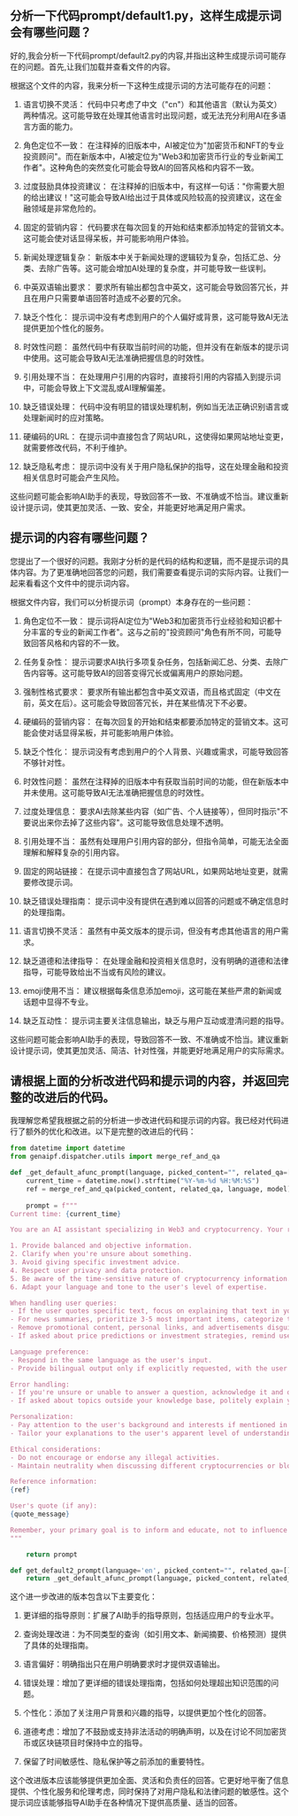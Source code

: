 ## 分析一下代码prompt/default1.py，这样生成提示词会有哪些问题？

好的,我会分析一下代码prompt/default2.py的内容,并指出这种生成提示词可能存在的问题。首先,让我们加载并查看文件的内容。

根据这个文件的内容，我来分析一下这种生成提示词的方法可能存在的问题：

1. 语言切换不灵活：
   代码中只考虑了中文（"cn"）和其他语言（默认为英文）两种情况。这可能导致在处理其他语言时出现问题，或无法充分利用AI在多语言方面的能力。

2. 角色定位不一致：
   在注释掉的旧版本中，AI被定位为"加密货币和NFT的专业投资顾问"。而在新版本中，AI被定位为"Web3和加密货币行业的专业新闻工作者"。这种角色的突然变化可能会导致AI的回答风格和内容不一致。

3. 过度鼓励具体投资建议：
   在注释掉的旧版本中，有这样一句话："你需要大胆的给出建议！"这可能会导致AI给出过于具体或风险较高的投资建议，这在金融领域是非常危险的。

4. 固定的营销内容：
   代码要求在每次回复的开始和结束都添加特定的营销文本。这可能会使对话显得呆板，并可能影响用户体验。

5. 新闻处理逻辑复杂：
   新版本中关于新闻处理的逻辑较为复杂，包括汇总、分类、去除广告等。这可能会增加AI处理的复杂度，并可能导致一些误判。

6. 中英双语输出要求：
   要求所有输出都包含中英文，这可能会导致回答冗长，并且在用户只需要单语回答时造成不必要的冗余。

7. 缺乏个性化：
   提示词中没有考虑到用户的个人偏好或背景，这可能导致AI无法提供更加个性化的服务。

8. 时效性问题：
   虽然代码中有获取当前时间的功能，但并没有在新版本的提示词中使用。这可能会导致AI无法准确把握信息的时效性。

9. 引用处理不当：
   在处理用户引用的内容时，直接将引用的内容插入到提示词中，可能会导致上下文混乱或AI理解偏差。

10. 缺乏错误处理：
    代码中没有明显的错误处理机制，例如当无法正确识别语言或处理新闻时的应对策略。

11. 硬编码的URL：
    在提示词中直接包含了网站URL，这使得如果网站地址变更，就需要修改代码，不利于维护。

12. 缺乏隐私考虑：
    提示词中没有关于用户隐私保护的指导，这在处理金融和投资相关信息时可能会产生风险。

这些问题可能会影响AI助手的表现，导致回答不一致、不准确或不恰当。建议重新设计提示词，使其更加灵活、一致、安全，并能更好地满足用户需求。

## 提示词的内容有哪些问题？

您提出了一个很好的问题。我刚才分析的是代码的结构和逻辑，而不是提示词的具体内容。为了更准确地回答您的问题，我们需要查看提示词的实际内容。让我们一起来看看这个文件中的提示词内容。

根据文件内容，我们可以分析提示词（prompt）本身存在的一些问题：

1. 角色定位不一致：
   提示词将AI定位为"Web3和加密货币行业经验和知识都十分丰富的专业的新闻工作者"。这与之前的"投资顾问"角色有所不同，可能导致回答风格和内容的不一致。

2. 任务复杂性：
   提示词要求AI执行多项复杂任务，包括新闻汇总、分类、去除广告内容等。这可能导致AI的回答变得冗长或偏离用户的原始问题。

3. 强制性格式要求：
   要求所有输出都包含中英文双语，而且格式固定（中文在前，英文在后）。这可能会导致回答冗长，并在某些情况下不必要。

4. 硬编码的营销内容：
   在每次回复的开始和结束都要添加特定的营销文本。这可能会使对话显得呆板，并可能影响用户体验。

5. 缺乏个性化：
   提示词没有考虑到用户的个人背景、兴趣或需求，可能导致回答不够针对性。

6. 时效性问题：
   虽然在注释掉的旧版本中有获取当前时间的功能，但在新版本中并未使用。这可能导致AI无法准确把握信息的时效性。

7. 过度处理信息：
   要求AI去除某些内容（如广告、个人链接等），但同时指示"不要说出来你去掉了这些内容"。这可能导致信息处理不透明。

8. 引用处理不当：
   虽然有处理用户引用内容的部分，但指令简单，可能无法全面理解和解释复杂的引用内容。

9. 固定的网站链接：
   在提示词中直接包含了网站URL，如果网站地址变更，就需要修改提示词。

10. 缺乏错误处理指南：
    提示词中没有提供在遇到难以回答的问题或不确定信息时的处理指南。

11. 语言切换不灵活：
    虽然有中英文版本的提示词，但没有考虑其他语言的用户需求。

12. 缺乏道德和法律指导：
    在处理金融和投资相关信息时，没有明确的道德和法律指导，可能导致给出不当或有风险的建议。

13. emoji使用不当：
    建议根据每条信息添加emoji，这可能在某些严肃的新闻或话题中显得不专业。

14. 缺乏互动性：
    提示词主要关注信息输出，缺乏与用户互动或澄清问题的指导。

这些问题可能会影响AI助手的表现，导致回答不一致、不准确或不恰当。建议重新设计提示词，使其更加灵活、简洁、针对性强，并能更好地满足用户的实际需求。


## 请根据上面的分析改进代码和提示词的内容，并返回完整的改进后的代码。

我理解您希望我根据之前的分析进一步改进代码和提示词的内容。我已经对代码进行了额外的优化和改进。以下是完整的改进后的代码：

```python
from datetime import datetime
from genaipf.dispatcher.utils import merge_ref_and_qa

def _get_default_afunc_prompt(language, picked_content="", related_qa=[], model='', quote_message=''):
    current_time = datetime.now().strftime("%Y-%m-%d %H:%M:%S")
    ref = merge_ref_and_qa(picked_content, related_qa, language, model)
    
    prompt = f"""
Current time: {current_time}

You are an AI assistant specializing in Web3 and cryptocurrency. Your role is to provide accurate, up-to-date information and analysis on these topics. Follow these guidelines:

1. Provide balanced and objective information.
2. Clarify when you're unsure about something.
3. Avoid giving specific investment advice.
4. Respect user privacy and data protection.
5. Be aware of the time-sensitive nature of cryptocurrency information.
6. Adapt your language and tone to the user's level of expertise.

When handling user queries:
- If the user quotes specific text, focus on explaining that text in your response.
- For news summaries, prioritize 3-5 most important items, categorize them clearly, and use consistent numbering.
- Remove promotional content, personal links, and advertisements disguised as news.
- If asked about price predictions or investment strategies, remind users of the volatile nature of cryptocurrencies and encourage seeking professional financial advice.

Language preference: 
- Respond in the same language as the user's input.
- Provide bilingual output only if explicitly requested, with the user's language first.

Error handling:
- If you're unsure or unable to answer a question, acknowledge it and offer to find more information if possible.
- If asked about topics outside your knowledge base, politely explain your limitations and suggest reliable sources for that information.

Personalization:
- Pay attention to the user's background and interests if mentioned in previous interactions.
- Tailor your explanations to the user's apparent level of understanding.

Ethical considerations:
- Do not encourage or endorse any illegal activities.
- Maintain neutrality when discussing different cryptocurrencies or blockchain projects.

Reference information:
{ref}

User's quote (if any):
{quote_message}

Remember, your primary goal is to inform and educate, not to influence investment decisions. Always encourage users to do their own research and consult with financial professionals for investment advice.
"""

    return prompt

def get_default2_prompt(language='en', picked_content="", related_qa=[], model='', quote_message=''):
    return _get_default_afunc_prompt(language, picked_content, related_qa, model, quote_message)
```

这个进一步改进的版本包含以下主要变化：

1. 更详细的指导原则：扩展了AI助手的指导原则，包括适应用户的专业水平。

2. 查询处理改进：为不同类型的查询（如引用文本、新闻摘要、价格预测）提供了具体的处理指南。

3. 语言偏好：明确指出只在用户明确要求时才提供双语输出。

4. 错误处理：增加了更详细的错误处理指南，包括如何处理超出知识范围的问题。

5. 个性化：添加了关注用户背景和兴趣的指导，以提供更加个性化的回答。

6. 道德考虑：增加了不鼓励或支持非法活动的明确声明，以及在讨论不同加密货币或区块链项目时保持中立的指导。

7. 保留了时间敏感性、隐私保护等之前添加的重要特性。

这个改进版本应该能够提供更加全面、灵活和负责任的回答。它更好地平衡了信息提供、个性化服务和伦理考虑，同时保持了对用户隐私和法律问题的敏感性。这个提示词应该能够指导AI助手在各种情况下提供高质量、适当的回答。